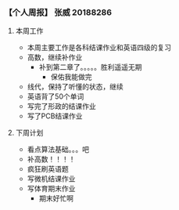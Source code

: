 ### **【个人周报】 张威 20188286**

1. 本周工作
   
    * 本周主要工作是各科结课作业和英语四级的复习
    * 高数，继续补作业
        * 补到第二章了。。。。。胜利遥遥无期
            * 保佑我能做完
    * 线代，保持了听懂的状态，继续
    * 英语背了50个单词
    * 写完了形政的结课作业
    * 写了PCB结课作业

2. 下周计划
    * 看点算法基础。。。吧
    * 补高数！！！！
    * 疯狂刷英语题
    * 写微机结课作业
    * 写体育期末作业
        * 期末好忙啊
